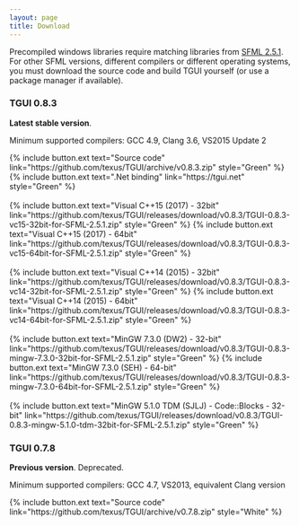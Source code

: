 ```yaml
---
layout: page
title: Download
---
```


Precompiled windows libraries require matching libraries from [SFML 2.5.1](https://www.sfml-dev.org/download/sfml/2.5.1/). For other SFML versions, different compilers or different operating systems, you must download the source code and build TGUI yourself (or use a package manager if available).


### TGUI 0.8.3
<b>Latest stable version</b>.

Minimum supported compilers: GCC 4.9, Clang 3.6, VS2015 Update 2
<p>
  {% include button.ext text="Source code" link="https://github.com/texus/TGUI/archive/v0.8.3.zip" style="Green" %}
  {% include button.ext text=".Net binding" link="https://tgui.net" style="Green" %}<br><br>
  {% include button.ext text="Visual C++15 (2017) - 32bit" link="https://github.com/texus/TGUI/releases/download/v0.8.3/TGUI-0.8.3-vc15-32bit-for-SFML-2.5.1.zip" style="Green" %}
  {% include button.ext text="Visual C++15 (2017) - 64bit" link="https://github.com/texus/TGUI/releases/download/v0.8.3/TGUI-0.8.3-vc15-64bit-for-SFML-2.5.1.zip" style="Green" %}<br><br>
  {% include button.ext text="Visual C++14 (2015) - 32bit" link="https://github.com/texus/TGUI/releases/download/v0.8.3/TGUI-0.8.3-vc14-32bit-for-SFML-2.5.1.zip" style="Green" %}
  {% include button.ext text="Visual C++14 (2015) - 64bit" link="https://github.com/texus/TGUI/releases/download/v0.8.3/TGUI-0.8.3-vc14-64bit-for-SFML-2.5.1.zip" style="Green" %}<br><br>
  {% include button.ext text="MinGW 7.3.0 (DW2) - 32-bit" link="https://github.com/texus/TGUI/releases/download/v0.8.3/TGUI-0.8.3-mingw-7.3.0-32bit-for-SFML-2.5.1.zip" style="Green" %}
  {% include button.ext text="MinGW 7.3.0 (SEH) - 64-bit" link="https://github.com/texus/TGUI/releases/download/v0.8.3/TGUI-0.8.3-mingw-7.3.0-64bit-for-SFML-2.5.1.zip" style="Green" %}<br><br>
  {% include button.ext text="MinGW 5.1.0 TDM (SJLJ) - Code::Blocks - 32-bit" link="https://github.com/texus/TGUI/releases/download/v0.8.3/TGUI-0.8.3-mingw-5.1.0-tdm-32bit-for-SFML-2.5.1.zip" style="Green" %}
</p>


### TGUI 0.7.8
<b>Previous version</b>. Deprecated.

Minimum supported compilers: GCC 4.7, VS2013, equivalent Clang version
<p>
  {% include button.ext text="Source code" link="https://github.com/texus/TGUI/archive/v0.7.8.zip" style="White" %}<br><br>
</p>

